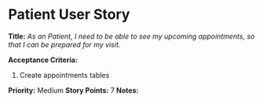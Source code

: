 # Patient User Story

**Title:**
_As an Patient, I need to be able to see my upcoming appointments, so that I can be prepared for my visit._

**Acceptance Criteria:**
1. Create appointments tables

**Priority:** Medium
**Story Points:** 7
**Notes:**
